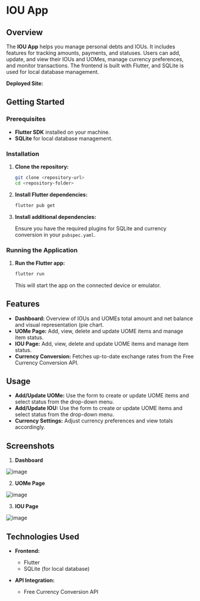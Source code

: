 # IOU App

## Overview

The **IOU App** helps you manage personal debts and IOUs. It includes features for tracking amounts, payments, and statuses. Users can add, update, and view their IOUs and UOMes, manage currency preferences, and monitor transactions. The frontend is built with Flutter, and SQLite is used for local database management.

**Deployed Site:**

## Getting Started

### Prerequisites

- **Flutter SDK** installed on your machine.
- **SQLite** for local database management.

### Installation

1. **Clone the repository:**

    ```bash
    git clone <repository-url>
    cd <repository-folder>
    ```

2. **Install Flutter dependencies:**

    ```bash
    flutter pub get
    ```

3. **Install additional dependencies:**

    Ensure you have the required plugins for SQLite and currency conversion in your `pubspec.yaml`.

### Running the Application

1. **Run the Flutter app:**

    ```bash
    flutter run
    ```

    This will start the app on the connected device or emulator.

## Features

- **Dashboard:** Overview of IOUs and UOMEs total amount and net balance and visual representation (pie chart.
- **UOMe Page:** Add, view, delete and update UOME items and manage item status.
- **IOU Page:** Add, view, delete and update UOME items and manage item status.
- **Currency Conversion:** Fetches up-to-date exchange rates from the Free Currency Conversion API.

## Usage

- **Add/Update UOMe:** Use the form to create or update UOME items and select status from the drop-down menu.
- **Add/Update IOU:** Use the form to create or update UOME items and select status from the drop-down menu.
- **Currency Settings:** Adjust currency preferences and view totals accordingly.

## Screenshots

1. **Dashboard**

![image](https://github.com/user-attachments/assets/1064996b-8f5a-48f6-a627-42c89ee3a583)

2. **UOMe Page**

![image](https://github.com/user-attachments/assets/2352534a-fbe9-413c-8f45-781cc65f7929)

3. **IOU Page**

![image](https://github.com/user-attachments/assets/bb32e9cb-791f-4839-aad3-43996932492e)

## Technologies Used

- **Frontend:**
  - Flutter
  - SQLite (for local database)

- **API Integration:**
  - Free Currency Conversion API
